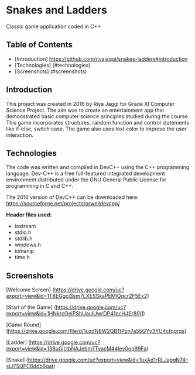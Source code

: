 # Snakes and Ladders

Classic game application coded in C++


## Table of Contents

* [Introduction] <https://github.com/riyajaggi/snakes-ladders#introduction>
* [Technologies] (#technologies)
* [Screenshots] (#screenshots)
    
<a name="introduction"></a>
## Introduction

This project was created in 2016 by Riya Jaggi for Grade XI Computer Science Project. The aim was to create an entertainment app that demonstrated basic computer science principles studied during the course. This game incorporates structures, random function and control statements like if-else, switch case. The game also uses text color to improve the user interaction. 

<a name="technologies"></a>
## Technologies

The code was written and compiled in DevC++ using the C++ programming language. Dev-C++ is a free full-featured integrated development environment distributed under the GNU General Public License for programming in C and C++. 

The 2016 version of DevC++ can be downloaded here: <https://sourceforge.net/projects/orwelldevcpp/>


**Header files used:**
- iostream
- stdio.h
- stdlib.h
- windows.h
- iomanip
- time.h

<a name="screenshots"></a>
## Screenshots

[Welcome Screen]  (https://drive.google.com/uc?export=view&id=1T8EGgcj3sm7LXESSkaPEMlQqcr2F5Ex2)

[Start of the Game] (https://drive.google.com/uc?export=view&id=1HNkrcOeiPShUauIUwrDP41pcHJSr89j1)

[Game Round] (https://drive.google.com/file/d/1uzdN8W2QBTtPzn7a55GYv3YU4cfqgrqs)

[Ladder] (https://drive.google.com/uc?export=view&id=138uGjLtbNAJebm7TyacM44Iey0op99Fa)

[Snake] (https://drive.google.com/uc?export=view&id=1uxAd1rRLJapgN74-xiJ7SQFC6ddb6qat)


